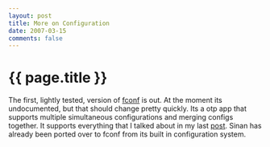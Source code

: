 ```yaml
---
layout: post
title: More on Configuration
date: 2007-03-15
comments: false
---
```


{{ page.title }}
================

The first, lightly tested, version of
[fconf](http://code.google.com/p/fconf/) is out. At the moment its
undocumented, but that should change pretty quickly. Its a otp app
that supports multiple simultaneous configurations and merging configs
together. It supports everything that I talked about in my last
[post](http://erlangish.blogspot.com/2007/03/configurations.html). Sinan
has already been ported over to fconf from its built in configuration
system.
